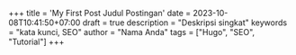 +++
title = 'My First Post Judul Postingan'
date = 2023-10-08T10:41:50+07:00
draft = true
description = "Deskripsi singkat"
keywords = "kata kunci, SEO"
author = "Nama Anda"
tags = ["Hugo", "SEO", "Tutorial"]
+++